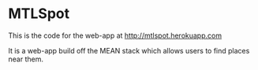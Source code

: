 # MTLSpot

This is the code for the web-app at http://mtlspot.herokuapp.com

It is a web-app build off the MEAN stack which allows users to find places near them.